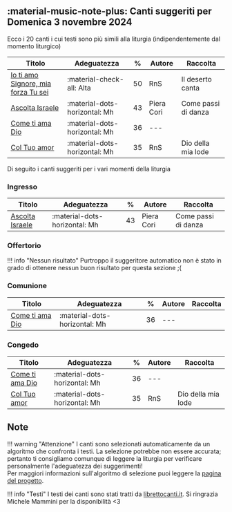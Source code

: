 ## :material-music-note-plus: Canti suggeriti per Domenica 3 novembre 2024

Ecco i 20 canti i cui testi sono più simili alla liturgia (indipendentemente dal momento liturgico)

| Titolo | Adeguatezza | % | Autore | Raccolta |
| --- | --- | --- | --- | --- |
| [Io ti amo Signore, mia forza Tu sei](https://www.librettocanti.it/canto/io-ti-amo-signore-mia-forza-tu-sei-2432) | :material-check-all: Alta | 50 | RnS | Il deserto canta |
| [Ascolta Israele](https://www.librettocanti.it/canto/ascolta-israele-2267) | :material-dots-horizontal: Mh | 43 | Piera Cori | Come passi di danza |
| [Come ti ama Dio](https://www.librettocanti.it/canto/come-ti-ama-dio-1619) | :material-dots-horizontal: Mh | 36 | --- |  |
| [Col Tuo amor](https://www.librettocanti.it/canto/col-tuo-amor-130) | :material-dots-horizontal: Mh | 35 | RnS | Dio della mia lode |

Di seguito i canti suggeriti per i vari momenti della liturgia

### Ingresso

| Titolo | Adeguatezza | % | Autore | Raccolta |
| --- | --- | --- | --- | --- |
| [Ascolta Israele](https://www.librettocanti.it/canto/ascolta-israele-2267) | :material-dots-horizontal: Mh | 43 | Piera Cori | Come passi di danza |

### Offertorio

!!! info "Nessun risultato"
    Purtroppo il suggeritore automatico non è stato in grado di ottenere nessun buon risultato per questa sezione ;(

### Comunione
| Titolo | Adeguatezza | % | Autore | Raccolta |
| --- | --- | --- | --- | --- |
| [Come ti ama Dio](https://www.librettocanti.it/canto/come-ti-ama-dio-1619) | :material-dots-horizontal: Mh | 36 | --- |  |

### Congedo
| Titolo | Adeguatezza | % | Autore | Raccolta |
| --- | --- | --- | --- | --- |
| [Come ti ama Dio](https://www.librettocanti.it/canto/come-ti-ama-dio-1619) | :material-dots-horizontal: Mh | 36 | --- |  |
| [Col Tuo amor](https://www.librettocanti.it/canto/col-tuo-amor-130) | :material-dots-horizontal: Mh | 35 | RnS | Dio della mia lode |

## Note
!!! warning "Attenzione"
    I canti sono selezionati automaticamente da un algoritmo che confronta i testi. La selezione potrebbe non essere accurata; pertanto ti consigliamo comunque di leggere la liturgia per verificare personalmente l'adeguatezza dei suggerimenti!<br>Per maggiori informazioni sull'algoritmo di selezione puoi leggere la [pagina del progetto](https://hildegard.it/progetto/).

!!! info "Testi"
    I testi dei canti sono stati tratti da [librettocanti.it](https://www.librettocanti.it/). Si ringrazia Michele Mammini per la disponibilità <3



